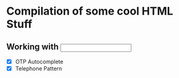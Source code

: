 # Compilation of some cool HTML Stuff

## Working with <input>
- [x] OTP Autocomplete
- [x] Telephone Pattern